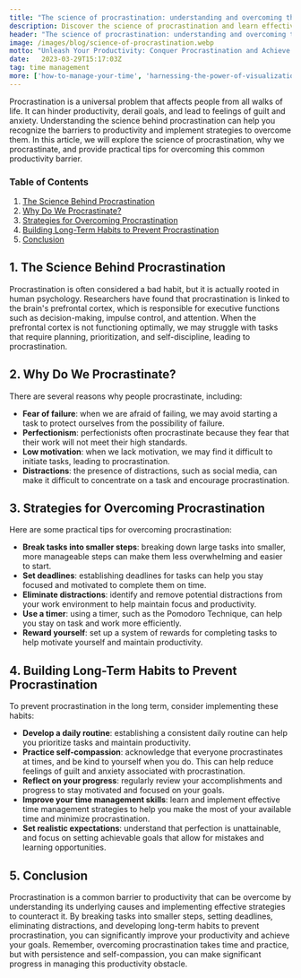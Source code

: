 ```yaml
---
title: "The science of procrastination: understanding and overcoming the barriers to productivity"
description: Discover the science of procrastination and learn effective strategies to overcome the barriers to productivity. Unleash your potential and achieve your goals with this comprehensive guide.
header: "The science of procrastination: understanding and overcoming the barriers to productivity"
image: /images/blog/science-of-procrastination.webp
motto: "Unleash Your Productivity: Conquer Procrastination and Achieve Your Goals"
date:	2023-03-29T15:17:03Z
tag: time management
more: ['how-to-manage-your-time', 'harnessing-the-power-of-visualization']
---
```

Procrastination is a universal problem that affects people from all walks of life. It can hinder productivity, derail goals, and lead to feelings of guilt and anxiety. Understanding the science behind procrastination can help you recognize the barriers to productivity and implement strategies to overcome them. In this article, we will explore the science of procrastination, why we procrastinate, and provide practical tips for overcoming this common productivity barrier.

### Table of Contents

1. [The Science Behind Procrastination](#science)
2. [Why Do We Procrastinate?](#why)
3. [Strategies for Overcoming Procrastination](#strategies)
4. [Building Long-Term Habits to Prevent Procrastination](#habits)
5. [Conclusion](#conclusion)

<a name="science"></a>

## 1. The Science Behind Procrastination

Procrastination is often considered a bad habit, but it is actually rooted in human psychology. Researchers have found that procrastination is linked to the brain's prefrontal cortex, which is responsible for executive functions such as decision-making, impulse control, and attention. When the prefrontal cortex is not functioning optimally, we may struggle with tasks that require planning, prioritization, and self-discipline, leading to procrastination.

<a name="why"></a>

## 2. Why Do We Procrastinate?

There are several reasons why people procrastinate, including:

* **Fear of failure**: when we are afraid of failing, we may avoid starting a task to protect ourselves from the possibility of failure.
* **Perfectionism**: perfectionists often procrastinate because they fear that their work will not meet their high standards.
* **Low motivation**: when we lack motivation, we may find it difficult to initiate tasks, leading to procrastination.
* **Distractions**: the presence of distractions, such as social media, can make it difficult to concentrate on a task and encourage procrastination.

<a name="strategies"></a>

## 3. Strategies for Overcoming Procrastination

Here are some practical tips for overcoming procrastination:

* **Break tasks into smaller steps**: breaking down large tasks into smaller, more manageable steps can make them less overwhelming and easier to start.
* **Set deadlines**: establishing deadlines for tasks can help you stay focused and motivated to complete them on time.
* **Eliminate distractions**: identify and remove potential distractions from your work environment to help maintain focus and productivity.
* **Use a timer**: using a timer, such as the Pomodoro Technique, can help you stay on task and work more efficiently.
* **Reward yourself**: set up a system of rewards for completing tasks to help motivate yourself and maintain productivity.

<a name="habits"></a>

## 4. Building Long-Term Habits to Prevent Procrastination

To prevent procrastination in the long term, consider implementing these habits:

*   **Develop a daily routine**: establishing a consistent daily routine can help you prioritize tasks and maintain productivity.
*   **Practice self-compassion**: acknowledge that everyone procrastinates at times, and be kind to yourself when you do. This can help reduce feelings of guilt and anxiety associated with procrastination.
*   **Reflect on your progress**: regularly review your accomplishments and progress to stay motivated and focused on your goals.
*   **Improve your time management skills**: learn and implement effective time management strategies to help you make the most of your available time and minimize procrastination.
*   **Set realistic expectations**: understand that perfection is unattainable, and focus on setting achievable goals that allow for mistakes and learning opportunities.

<a name="conclusion"></a>

## 5. Conclusion

Procrastination is a common barrier to productivity that can be overcome by understanding its underlying causes and implementing effective strategies to counteract it. By breaking tasks into smaller steps, setting deadlines, eliminating distractions, and developing long-term habits to prevent procrastination, you can significantly improve your productivity and achieve your goals. Remember, overcoming procrastination takes time and practice, but with persistence and self-compassion, you can make significant progress in managing this productivity obstacle.
